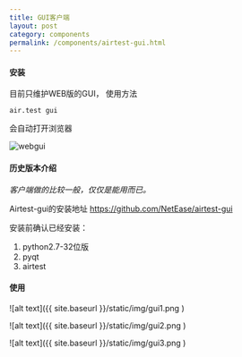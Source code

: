 ```yaml
--- 
title: GUI客户端
layout: post
category: components
permalink: /components/airtest-gui.html
---
```


#### 安装
目前只维护WEB版的GUI，
使用方法

    air.test gui

会自动打开浏览器

![webgui]({{site.baseurl}}/static/img/airtest-webgui.png)

#### 历史版本介绍
*客户端做的比较一般，仅仅是能用而已。*

Airtest-gui的安装地址 <https://github.com/NetEase/airtest-gui>

安装前确认已经安装：

1. python2.7-32位版
2. pyqt
3. airtest

#### 使用
![alt text]({{ site.baseurl }}/static/img/gui1.png )

![alt text]({{ site.baseurl }}/static/img/gui2.png )

![alt text]({{ site.baseurl }}/static/img/gui3.png )